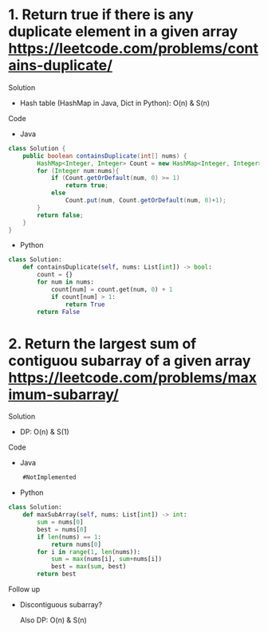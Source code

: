 # 1. Return true if there is any duplicate element in a given array  https://leetcode.com/problems/contains-duplicate/

Solution

- Hash table (HashMap in Java, Dict in Python): O(n) & S(n)

Code

- Java

```java
class Solution {
    public boolean containsDuplicate(int[] nums) {
        HashMap<Integer, Integer> Count = new HashMap<Integer, Integer>();
        for (Integer num:nums){
            if (Count.getOrDefault(num, 0) >= 1)
                return true;
            else
                Count.put(num, Count.getOrDefault(num, 0)+1);
        }
        return false;
    }
}
```

- Python

```python
class Solution:
    def containsDuplicate(self, nums: List[int]) -> bool:
        count = {}
        for num in nums:
            count[num] = count.get(num, 0) + 1
            if count[num] > 1:
                return True
        return False
```

# 2. Return the largest sum of **contiguou** subarray of a given array https://leetcode.com/problems/maximum-subarray/ 

Solution

- DP: O(n) & S(1)  

Code

- Java

```java
    #NotImplemented
```

- Python

```python
class Solution:
    def maxSubArray(self, nums: List[int]) -> int:
        sum = nums[0]
        best = nums[0]
        if len(nums) == 1:
            return nums[0]
        for i in range(1, len(nums)):
            sum = max(nums[i], sum+nums[i])
            best = max(sum, best)
        return best
```

Follow up

- Discontiguous subarray?

    Also DP: O(n) & S(n)